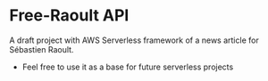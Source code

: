 # Free-Raoult API

A draft project with AWS Serverless framework of a news article for Sébastien Raoult.

- Feel free to use it as a base for future serverless projects
